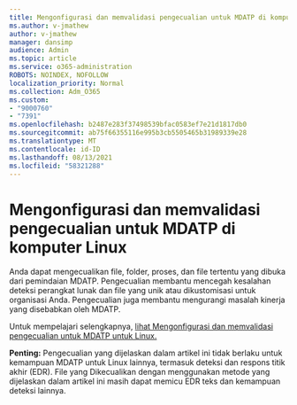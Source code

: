 ```yaml
---
title: Mengonfigurasi dan memvalidasi pengecualian untuk MDATP di komputer Linux
ms.author: v-jmathew
author: v-jmathew
manager: dansimp
audience: Admin
ms.topic: article
ms.service: o365-administration
ROBOTS: NOINDEX, NOFOLLOW
localization_priority: Normal
ms.collection: Adm_O365
ms.custom:
- "9000760"
- "7391"
ms.openlocfilehash: b2487e283f37498539bfac0583ef7e21d1817db0
ms.sourcegitcommit: ab75f66355116e995b3cb5505465b31989339e28
ms.translationtype: MT
ms.contentlocale: id-ID
ms.lasthandoff: 08/13/2021
ms.locfileid: "58321288"
---
```

# <a name="configure-and-validate-exclusions-for-mdatp-on-a-linux-machine"></a>Mengonfigurasi dan memvalidasi pengecualian untuk MDATP di komputer Linux

Anda dapat mengecualikan file, folder, proses, dan file tertentu yang dibuka dari pemindaian MDATP. Pengecualian membantu mencegah kesalahan deteksi perangkat lunak dan file yang unik atau dikustomisasi untuk organisasi Anda. Pengecualian juga membantu mengurangi masalah kinerja yang disebabkan oleh MDATP.

Untuk mempelajari selengkapnya, [lihat Mengonfigurasi dan memvalidasi pengecualian untuk MDATP untuk Linux.](https://go.microsoft.com/fwlink/?linkid=2144517)

**Penting:** Pengecualian yang dijelaskan dalam artikel ini tidak berlaku untuk kemampuan MDATP untuk Linux lainnya, termasuk deteksi dan respons titik akhir (EDR). File yang Dikecualikan dengan menggunakan metode yang dijelaskan dalam artikel ini masih dapat memicu EDR teks dan kemampuan deteksi lainnya.
